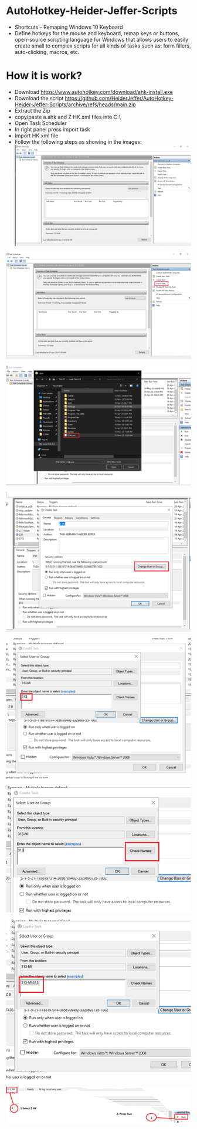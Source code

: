 # AutoHotkey-Heider-Jeffer-Scripts
- Shortcuts - Remaping Windows 10 Keyboard
- Define hotkeys for the mouse and keyboard, remap keys or buttons, open-source scripting language for Windows that allows users to easily create small to complex scripts for all kinds of tasks such as: form fillers, auto-clicking, macros, etc.

# How it is work?
- Download https://www.autohotkey.com/download/ahk-install.exe
- Download the script https://github.com/HeiderJeffer/AutoHotkey-Heider-Jeffer-Scripts/archive/refs/heads/main.zip
- Extract the Zip
- copy/paste a.ahk and Z HK.xml files into C:\
- Open Task Scheduler
- In right panel press import task
- Import HK.xml file
- Follow the following steps as showing in the images:
![image](https://github.com/HeiderJeffer/AutoHotkey-Heider-Jeffer-Scripts/blob/main/img/1.PNG)

![image](https://github.com/HeiderJeffer/AutoHotkey-Heider-Jeffer-Scripts/blob/main/img/2.PNG)

![image](https://github.com/HeiderJeffer/AutoHotkey-Heider-Jeffer-Scripts/blob/main/img/3.PNG)

![image](https://github.com/HeiderJeffer/AutoHotkey-Heider-Jeffer-Scripts/blob/main/img/4.PNG)

![image](https://github.com/HeiderJeffer/AutoHotkey-Heider-Jeffer-Scripts/blob/main/img/5.PNG)

![image](https://github.com/HeiderJeffer/AutoHotkey-Heider-Jeffer-Scripts/blob/main/img/6.PNG)

![image](https://github.com/HeiderJeffer/AutoHotkey-Heider-Jeffer-Scripts/blob/main/img/7.PNG)

![image](https://github.com/HeiderJeffer/AutoHotkey-Heider-Jeffer-Scripts/blob/main/img/8.PNG)

